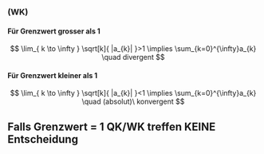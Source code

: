 ### (WK)
#### Für Grenzwert grosser als 1
$$
\lim_{ k \to \infty } \sqrt[k]{ |a_{k}| }>1 \implies \sum_{k=0}^{\infty}a_{k} \quad divergent
$$

#### Für Grenzwert kleiner als 1
$$
\lim_{ k \to \infty } \sqrt[k]{ |a_{k}| }<1 \implies \sum_{k=0}^{\infty}a_{k} \quad (absolut)\ konvergent
$$

## Falls Grenzwert = 1 QK/WK treffen KEINE Entscheidung